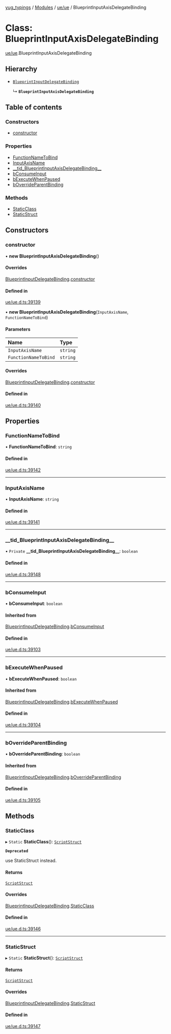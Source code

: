 [yug_typings](../README.md) / [Modules](../modules.md) / [ue/ue](../modules/ue_ue.md) / BlueprintInputAxisDelegateBinding

# Class: BlueprintInputAxisDelegateBinding

[ue/ue](../modules/ue_ue.md).BlueprintInputAxisDelegateBinding

## Hierarchy

- [`BlueprintInputDelegateBinding`](ue_ue.BlueprintInputDelegateBinding.md)

  ↳ **`BlueprintInputAxisDelegateBinding`**

## Table of contents

### Constructors

- [constructor](ue_ue.BlueprintInputAxisDelegateBinding.md#constructor)

### Properties

- [FunctionNameToBind](ue_ue.BlueprintInputAxisDelegateBinding.md#functionnametobind)
- [InputAxisName](ue_ue.BlueprintInputAxisDelegateBinding.md#inputaxisname)
- [\_\_tid\_BlueprintInputAxisDelegateBinding\_\_](ue_ue.BlueprintInputAxisDelegateBinding.md#__tid_blueprintinputaxisdelegatebinding__)
- [bConsumeInput](ue_ue.BlueprintInputAxisDelegateBinding.md#bconsumeinput)
- [bExecuteWhenPaused](ue_ue.BlueprintInputAxisDelegateBinding.md#bexecutewhenpaused)
- [bOverrideParentBinding](ue_ue.BlueprintInputAxisDelegateBinding.md#boverrideparentbinding)

### Methods

- [StaticClass](ue_ue.BlueprintInputAxisDelegateBinding.md#staticclass)
- [StaticStruct](ue_ue.BlueprintInputAxisDelegateBinding.md#staticstruct)

## Constructors

### constructor

• **new BlueprintInputAxisDelegateBinding**()

#### Overrides

[BlueprintInputDelegateBinding](ue_ue.BlueprintInputDelegateBinding.md).[constructor](ue_ue.BlueprintInputDelegateBinding.md#constructor)

#### Defined in

[ue/ue.d.ts:39139](https://github.com/YugMetaverse/yug_typings/blob/25cad34/ue/ue.d.ts#L39139)

• **new BlueprintInputAxisDelegateBinding**(`InputAxisName`, `FunctionNameToBind`)

#### Parameters

| Name | Type |
| :------ | :------ |
| `InputAxisName` | `string` |
| `FunctionNameToBind` | `string` |

#### Overrides

[BlueprintInputDelegateBinding](ue_ue.BlueprintInputDelegateBinding.md).[constructor](ue_ue.BlueprintInputDelegateBinding.md#constructor)

#### Defined in

[ue/ue.d.ts:39140](https://github.com/YugMetaverse/yug_typings/blob/25cad34/ue/ue.d.ts#L39140)

## Properties

### FunctionNameToBind

• **FunctionNameToBind**: `string`

#### Defined in

[ue/ue.d.ts:39142](https://github.com/YugMetaverse/yug_typings/blob/25cad34/ue/ue.d.ts#L39142)

___

### InputAxisName

• **InputAxisName**: `string`

#### Defined in

[ue/ue.d.ts:39141](https://github.com/YugMetaverse/yug_typings/blob/25cad34/ue/ue.d.ts#L39141)

___

### \_\_tid\_BlueprintInputAxisDelegateBinding\_\_

• `Private` **\_\_tid\_BlueprintInputAxisDelegateBinding\_\_**: `boolean`

#### Defined in

[ue/ue.d.ts:39148](https://github.com/YugMetaverse/yug_typings/blob/25cad34/ue/ue.d.ts#L39148)

___

### bConsumeInput

• **bConsumeInput**: `boolean`

#### Inherited from

[BlueprintInputDelegateBinding](ue_ue.BlueprintInputDelegateBinding.md).[bConsumeInput](ue_ue.BlueprintInputDelegateBinding.md#bconsumeinput)

#### Defined in

[ue/ue.d.ts:39103](https://github.com/YugMetaverse/yug_typings/blob/25cad34/ue/ue.d.ts#L39103)

___

### bExecuteWhenPaused

• **bExecuteWhenPaused**: `boolean`

#### Inherited from

[BlueprintInputDelegateBinding](ue_ue.BlueprintInputDelegateBinding.md).[bExecuteWhenPaused](ue_ue.BlueprintInputDelegateBinding.md#bexecutewhenpaused)

#### Defined in

[ue/ue.d.ts:39104](https://github.com/YugMetaverse/yug_typings/blob/25cad34/ue/ue.d.ts#L39104)

___

### bOverrideParentBinding

• **bOverrideParentBinding**: `boolean`

#### Inherited from

[BlueprintInputDelegateBinding](ue_ue.BlueprintInputDelegateBinding.md).[bOverrideParentBinding](ue_ue.BlueprintInputDelegateBinding.md#boverrideparentbinding)

#### Defined in

[ue/ue.d.ts:39105](https://github.com/YugMetaverse/yug_typings/blob/25cad34/ue/ue.d.ts#L39105)

## Methods

### StaticClass

▸ `Static` **StaticClass**(): [`ScriptStruct`](ue_ue.ScriptStruct.md)

**`Deprecated`**

use StaticStruct instead.

#### Returns

[`ScriptStruct`](ue_ue.ScriptStruct.md)

#### Overrides

[BlueprintInputDelegateBinding](ue_ue.BlueprintInputDelegateBinding.md).[StaticClass](ue_ue.BlueprintInputDelegateBinding.md#staticclass)

#### Defined in

[ue/ue.d.ts:39146](https://github.com/YugMetaverse/yug_typings/blob/25cad34/ue/ue.d.ts#L39146)

___

### StaticStruct

▸ `Static` **StaticStruct**(): [`ScriptStruct`](ue_ue.ScriptStruct.md)

#### Returns

[`ScriptStruct`](ue_ue.ScriptStruct.md)

#### Overrides

[BlueprintInputDelegateBinding](ue_ue.BlueprintInputDelegateBinding.md).[StaticStruct](ue_ue.BlueprintInputDelegateBinding.md#staticstruct)

#### Defined in

[ue/ue.d.ts:39147](https://github.com/YugMetaverse/yug_typings/blob/25cad34/ue/ue.d.ts#L39147)
